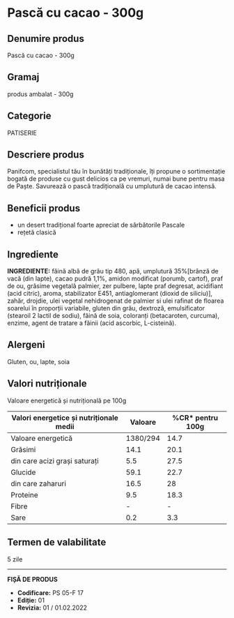 # Pască cu cacao - 300g

## Denumire produs
Pască cu cacao - 300g

## Gramaj
produs ambalat - 300g

## Categorie
PATISERIE

## Descriere produs
Panifcom, specialistul tău în bunătăți tradiționale, îți propune o sortimentație bogată de produse cu gust delicios ca pe vremuri, numai bune pentru masa de Paște. Savurează o pască tradițională cu umplutură de cacao intensă.

## Beneficii produs
- un desert tradițional foarte apreciat de sărbătorile Pascale
- rețetă clasică

## Ingrediente
**INGREDIENTE:** făină albă de grâu tip 480, apă, umplutură 35%[brânză de vacă (din lapte), cacao pudră 1,1%, amidon modificat (porumb, cartof), praf de ou, grăsime vegetală palmier, zer pulbere, lapte praf degresat, acidifiant (acid citric), aroma, stabilizator E451, antiaglomerant (dioxid de siliciu)], zahăr, drojdie, ulei vegetal nehidrogenat de palmier si ulei rafinat de floarea soarelui în proporții variabile, gluten din grâu, dextroză, emulsificator (stearoil 2 lactil de sodiu), făină de soia, coloranți (betacaroten, curcuma), enzime, agent de tratare a făinii (acid ascorbic, L-cisteină).

## Alergeni
Gluten, ou, lapte, soia

## Valori nutriționale
Valoare energetică și nutrițională pe 100g

| Valori energetice și nutriționale medii | Valoare | %CR* pentru 100g |
| ----------------------------------------- | --------- | ---------------- |
| Valoare energetică                       | 1380/294 | 14.7            |
| Grăsimi                                 | 14.1     | 20.1            |
| din care acizi grași saturați           | 5.5      | 27.5            |
| Glucide                                 | 59.1     | 22.7            |
| din care zaharuri                       | 16.5     | 28               |
| Proteine                                | 9.5      | 18.3            |
| Fibre                                   | -        | -               |
| Sare                                    | 0.2      | 3.3             |

## Termen de valabilitate
5 zile


---
**FIȘĂ DE PRODUS**
- **Codificare:** PS 05-F 17
- **Ediție:** 01
- **Revizia:** 01 / 01.02.2022
